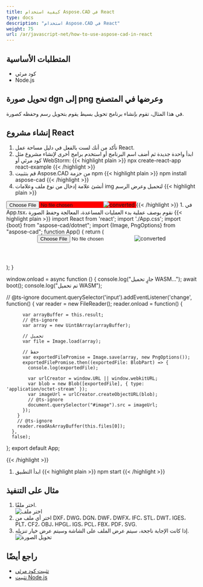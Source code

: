 ```yaml
---
title: كيفية استخدام Aspose.CAD في React
type: docs
description: "استخدام Aspose.CAD في React"
weight: 75
url: /ar/javascript-net/how-to-use-aspose-cad-in-react
---
```


## المتطلبات الأساسية
- كود مرئي
- Node.js

## تحويل صورة dgn إلى png وعرضها في المتصفح

في هذا المثال، تقوم بإنشاء برنامج تحويل بسيط يقوم بتحويل رسم وحفظه كصورة.

## إنشاء مشروع React

1. تأكد من أنك لست بالفعل في دليل مساحة عمل React.
1. ابدأ واحدة جديدة ثم أضف اسم البرنامج أو استخدم برامج أخرى لإنشاء مشروع مثل كود مرئي أو WebStorm:
{{< highlight plain >}}
npx create-react-app react-example
{{< /highlight >}}
1. قم بتثبيت Aspose.CAD من حزمة npm
{{< highlight plain >}}
npm install aspose-cad
{{< /highlight >}}
1. أنشئ علامة إدخال من نوع ملف وعلامات img لتحميل وعرض الرسم
{{< highlight plain >}}
<span style="background-color: red">
  <input id="file" type="file"/>
  <img alt="converted" id="image" />
</span>
{{< /highlight >}}
1. في App.tsx، نقوم بوصف عملية بدء العمليات المساعدة، المعالجة وحفظ الصورة
{{< highlight plain >}}
import React from 'react';
import './App.css';
import {boot} from "aspose-cad/dotnet";
import {Image, PngOptions} from "aspose-cad";
function App() {
  return (
    <div className="App">
      <header className="App-header">
          <input id="file" type="file"/>
          <img alt="converted" id="image" />
      </header>
    </div>
  );
}

window.onload = async function () {
  console.log("جارٍ تحميل WASM...");
  await boot();
  console.log("تم تحميل WASM");

  // @ts-ignore
    document.querySelector('input').addEventListener('change', function() {
        var reader = new FileReader();
        reader.onload = function() {

          var arrayBuffer = this.result;
          // @ts-ignore
          var array = new Uint8Array(arrayBuffer);

          // تحميل
          var file = Image.load(array);

          // حفظ
          var exportedFilePromise = Image.save(array, new PngOptions());
          exportedFilePromise.then((exportedFile: BlobPart) => {
            console.log(exportedFile);

            var urlCreator = window.URL || window.webkitURL;
            var blob = new Blob([exportedFile], { type: 'application/octet-stream' });
            var imageUrl = urlCreator.createObjectURL(blob);
            // @ts-ignore
            document.querySelector("#image").src = imageUrl;
          });
        }
        // @ts-ignore
        reader.readAsArrayBuffer(this.files[0]);
      },
      false);
};
export default App;

{{< /highlight >}}
1. ابدأ التطبيق
{{< highlight plain >}}
npm start
{{< /highlight >}}

## مثال على التنفيذ

1. اختر ملفًا.<br>
![اختر ملف](/_assets/choose-file.png)<br>
1. اختر أي ملف من DXF، DWG، DGN، DWF، DWFX، IFC، STL، DWT، IGES، PLT، CF2، OBJ، HPGL، IGS، PCL، FBX، PDF، SVG.
1. إذا كانت الإجابة ناجحة، سيتم عرض الملف على الشاشة وسيتم عرض خيار تنزيله.<br>
![تحويل الصورة](/_assets/convert-image.png)<br>

## راجع أيضًا

- [تثبيت كود مرئي](https://code.visualstudio.com/)
- [تثبيت Node.js](https://nodejs.org/en/)
